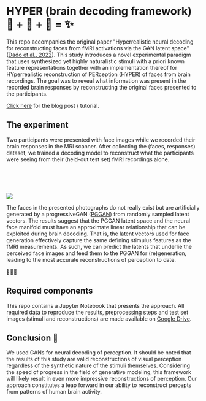# HYPER (brain decoding framework) 🧠 + 🤖 + 📖 = ✨ 

This repo accompanies the original paper "Hyperrealistic neural decoding for reconstructing faces from fMRI activations via the GAN latent space" ([Dado et al., 2022](https://www.nature.com/articles/s41598-021-03938-w)). This study introduces a novel experimental paradigm that uses synthesized yet highly naturalistic stimuli with a priori known feature representations together with an implementation thereof for HYperrealistic reconstruction of PERception (HYPER) of faces from brain recordings. The goal was to reveal what information was present in the recorded brain responses by reconstructing the original faces presented to the participants.

[Click here](https://medium.com/neural-coding-lab/neural-decoding-w-synthesized-reality-5eeb476f399) for the blog post / tutorial.

## The experiment

Two participants were presented with face images while we recorded their brain responses in the MRI scanner. After collecting the (faces, responses) dataset, we trained a decoding model to reconstruct what the participants were seeing from their (held-out test set) fMRI recordings alone.

<br/>
<br/>
<br/>

![](https://github.com/Neural-Coding/HYPER/blob/master/images/small.png)

The faces in the presented photographs do not really exist but are artificially generated by a progressiveGAN ([PGGAN](https://github.com/tkarras/progressive_growing_of_gans)) from randomly sampled latent vectors. The results suggest that the PGGAN latent space and the neural face manifold must have an approximate linear relationship that can be exploited during brain decoding. That is, the latent vectors used for face generation effectively capture the same defining stimulus features as the fMRI measurements. As such, we can predict the latents that underlie the perceived face images and feed them to the PGGAN for (re)generation, leading to the most accurate reconstructions of perception to date.

🤖🤖🤖



## Required components

This repo contains a Jupyter Notebook that presents the approach. All required data to reproduce the results, preprocessing steps and test set images (stimuli and reconstructions) are made available on [Google Drive](https://drive.google.com/drive/u/1/folders/1NEblHtlRFvUyD5CA2sqSVfcGlfJBqw_T).


## Conclusion 🚀

We used GANs for neural decoding of perception. It should be noted that the results of this study are valid reconstructions of visual perception regardless of the synthetic nature of the stimuli themselves. Considering the speed of progress in the field of generative modeling, this framework will likely result in even more impressive reconstructions of perception. Our approach constitutes a leap forward in our ability to reconstruct percepts from patterns of human brain activity.
